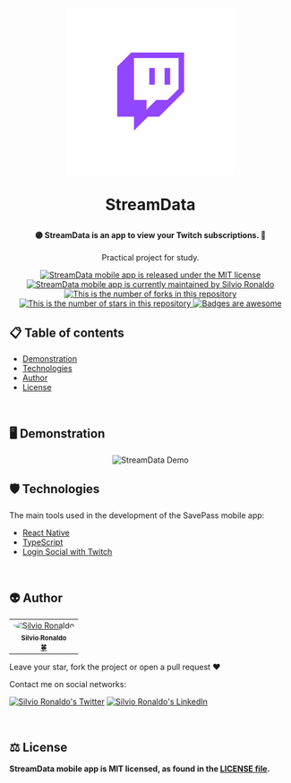 <h1 align="center">
  <img src="./assets/images/adaptive-icon.png" alt="StreamData Logo" height=300 width=300 />
  <p>StreamData</p>
</h1>

<p align="center">
  <strong>
    🟣 StreamData is an app to view your Twitch subscriptions. 💜</br>
  </strong></br>Practical project for study.
</p>

<p align="center">
  <a href="./LICENSE">
    <img src="https://img.shields.io/badge/license-MIT-blue" alt="StreamData mobile app is released under the MIT license" />
  </a>
  <a href="https://GitHub.com/Silvio-Ronaldo/stream-data/graphs/commit-activity">
    <img src="https://img.shields.io/badge/Maintained%3F-yes-brightgreen" alt="StreamData mobile app is currently maintained by Silvio Ronaldo" />
  </a>
  <a href="https://GitHub.com/Silvio-Ronaldo/stream-data/network/">
    <img src="https://img.shields.io/github/forks/Silvio-Ronaldo/stream-data?style=social" alt="This is the number of forks in this repository" />
  </a>
  <a href="https://GitHub.com/Silvio-Ronaldo/stream-data/stargazers/">
    <img src="https://img.shields.io/github/stars/Silvio-Ronaldo/stream-data?style=social" alt="This is the number of stars in this repository" />
  </a>
  <a href="https://github.com/Naereen/badges">
    <img src="https://img.shields.io/badge/badge-awesome-brightgreen" alt="Badges are awesome" />
  </a>
</p>



<h2>
  📋 Table of contents
</h2>
<ul>
  <li><a href="https://github.com/Silvio-Ronaldo/stream-data#%EF%B8%8F-demonstration">Demonstration</a></li>
  <li><a href="https://github.com/Silvio-Ronaldo/stream-data#%EF%B8%8F-technologies">Technologies</a></li>
  <li><a href="https://github.com/Silvio-Ronaldo/stream-data#-author">Author</a></li>
  <li><a href="https://github.com/Silvio-Ronaldo/stream-data#%EF%B8%8F-license">License</a></li>
</ul></br>



<h2>🖥️ Demonstration</h2>
<p align="center">
  <img src="./assets/stream-data-01.gif" alt="StreamData Demo" height="500" />
</p>
 



<h2>🛡️ Technologies</h2>
<p>The main tools used in the development of the SavePass mobile app: </p>

<ul>
  <li><a href="https://reactnative.dev">React Native</a></li>
  <li><a href="https://www.typescriptlang.org">TypeScript</a></li>
  <li><a href="https://docs.expo.dev/guides/authentication/#twitch">Login Social with Twitch</a></li>
</ul></br>



<h2>👽 Author</h2>
<table>
  <tr>
    <td align="center"><a href="https://github.com/Silvio-Ronaldo"><img style="border-radius: 50%;" src="https://avatars.githubusercontent.com/u/48893927?v=4" width="100px;" alt="Silvio Ronaldo"/><br /><sub><b>Silvio Ronaldo</b></sub></a><br /><a href="https://github.com/Silvio-Ronaldo" title="Silvio Ronaldo">🍀</a></td>
  </tr>
</table>
<p>Leave your star, fork the project or open a pull request ❤️</p>
<p>Contact me on social networks: </p>
<p><a href="https://twitter.com/sivirinoo"><img src="https://img.shields.io/twitter/follow/sivirinoo?style=social" alt="Silvio Ronaldo's Twitter" /></a>
<a href="https://br.linkedin.com/in/silvio-ronaldo77"><img src="https://img.shields.io/badge/-Silvio-blue?style=flat&logo=Linkedin&logoColor=white" alt="Silvio Ronaldo's LinkedIn" /></a></p></br>



<h2>⚖️ License</h2>
<p><strong>StreamData mobile app is MIT licensed, as found in the <a href="./LICENSE">LICENSE file</a>.</strong></p>
